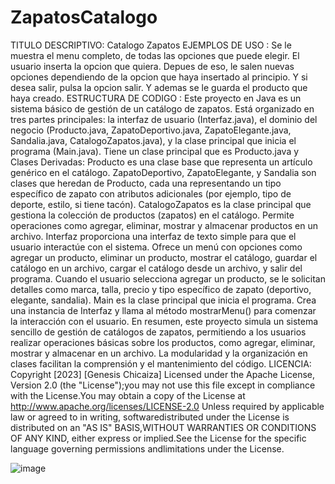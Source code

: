# ZapatosCatalogo

TITULO DESCRIPTIVO: Catalogo Zapatos 
EJEMPLOS DE USO : Se le muestra el menu completo, de todas las opciones que puede elegir. El usuario  inserta la opcion que quiera. Depues de eso, le salen nuevas opciones dependiendo de la opcion que haya insertado al principio. Y si desea salir, pulsa la opcion salir. Y ademas se le guarda el producto que haya creado.
ESTRUCTURA DE CODIGO : Este proyecto en Java es un sistema básico de gestión de un catálogo de zapatos. Está organizado en tres partes principales: la interfaz de usuario (Interfaz.java), el dominio del negocio (Producto.java, ZapatoDeportivo.java, ZapatoElegante.java, Sandalia.java, CatalogoZapatos.java), y la clase principal que inicia el programa (Main.java). Tiene un clase principal que es Producto.java y Clases Derivadas: Producto es una clase base que representa un artículo genérico en el catálogo.
ZapatoDeportivo, ZapatoElegante, y Sandalia son clases que heredan de Producto, cada una representando un tipo específico de zapato con atributos adicionales (por ejemplo, tipo de deporte, estilo, si tiene tacón). CatalogoZapatos es la clase principal que gestiona la colección de productos (zapatos) en el catálogo. Permite operaciones como agregar, eliminar, mostrar y almacenar productos en un archivo. Interfaz proporciona una interfaz de texto simple para que el usuario interactúe con el sistema.
Ofrece un menú con opciones como agregar un producto, eliminar un producto, mostrar el catálogo, guardar el catálogo en un archivo, cargar el catálogo desde un archivo, y salir del programa.
Cuando el usuario selecciona agregar un producto, se le solicitan detalles como marca, talla, precio y tipo específico de zapato (deportivo, elegante, sandalia). Main es la clase principal que inicia el programa. Crea una instancia de Interfaz y llama al método mostrarMenu() para comenzar la interacción con el usuario.
En resumen, este proyecto simula un sistema sencillo de gestión de catálogos de zapatos, permitiendo a los usuarios realizar operaciones básicas sobre los productos, como agregar, eliminar, mostrar y almacenar en un archivo. La modularidad y la organización en clases facilitan la comprensión y el mantenimiento del código. 
LICENCIA: Copyright [2023] [Genesis Chicaiza]
Licensed under the Apache License, Version 2.0 (the "License");you may not use this file except in compliance with the License.You may obtain a copy of the License at
http://www.apache.org/licenses/LICENSE-2.0
Unless required by applicable law or agreed to in writing, softwaredistributed under the License is distributed on an "AS IS" BASIS,WITHOUT WARRANTIES OR CONDITIONS OF ANY KIND, either express or implied.See the License for the specific language governing permissions andlimitations under the License.

![image](https://github.com/GenesisChicaiza/ZapatosCatalogo/assets/145556538/d975712c-690d-455b-9467-71036752a924)

